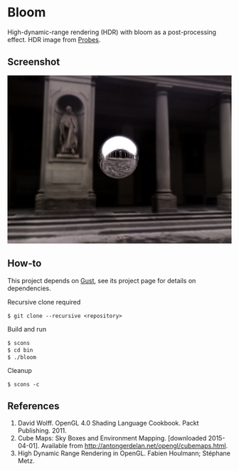 Bloom
=====
High-dynamic-range rendering (HDR) with bloom as a post-processing effect. HDR
image from [Probes](http://www.pauldebevec.com/Probes/).

Screenshot
----------
![scrot](https://github.com/mharrys/bloom/raw/master/scrot.png)

How-to
------
This project depends on [Gust](https://github.com/mharrys/gust), see its
project page for details on dependencies.

Recursive clone required

    $ git clone --recursive <repository>

Build and run

    $ scons
    $ cd bin
    $ ./bloom

Cleanup

    $ scons -c

References
----------
1. David Wolff. OpenGL 4.0 Shading Language Cookbook. Packt Publishing. 2011.
2. Cube Maps: Sky Boxes and Environment Mapping. [downloaded 2015-04-01]. Available from http://antongerdelan.net/opengl/cubemaps.html.
3. High Dynamic Range Rendering in OpenGL. Fabien Houlmann; Stéphane Metz.
